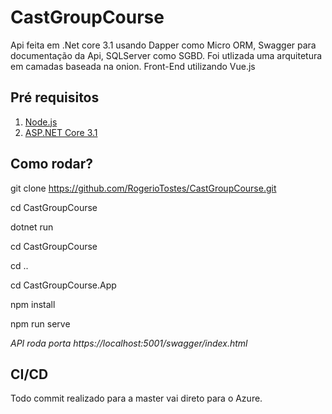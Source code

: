 # CastGroupCourse

Api feita em .Net core 3.1 usando Dapper como Micro ORM, Swagger para documentação da Api, SQLServer como SGBD.
Foi utlizada uma arquitetura em camadas baseada na onion.
Front-End utilizando Vue.js

## Pré requisitos

1. [Node.js](https://nodejs.org/en/download/)
2. [ASP.NET Core 3.1](https://dotnet.microsoft.com/download/dotnet-core/3.1)

## Como rodar?

git clone https://github.com/RogerioTostes/CastGroupCourse.git

cd CastGroupCourse

dotnet run

cd CastGroupCourse

cd ..

cd CastGroupCourse.App

npm install

npm run serve

*API roda porta https://localhost:5001/swagger/index.html*

## CI/CD
Todo commit realizado para a master vai direto para o Azure.
